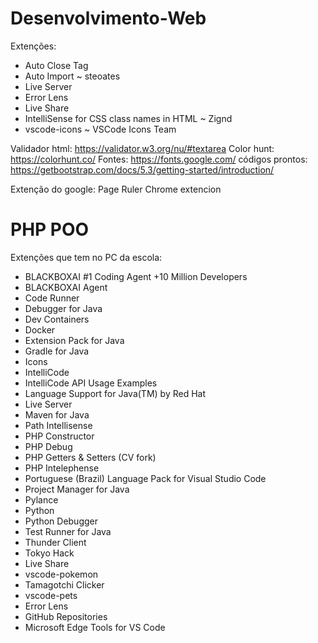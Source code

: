 # Desenvolvimento-Web
Extenções:

- Auto Close Tag
- Auto Import ~ steoates
- Live Server
- Error Lens
- Live Share
- IntelliSense for CSS class names in HTML ~ Zignd
- vscode-icons ~ VSCode Icons Team

Validador html: https://validator.w3.org/nu/#textarea Color hunt: https://colorhunt.co/ Fontes: https://fonts.google.com/ códigos prontos: https://getbootstrap.com/docs/5.3/getting-started/introduction/

Extenção do google: Page Ruler Chrome extencion

# PHP POO

Extenções que tem no PC da escola:

- BLACKBOXAI #1 Coding Agent +10 Million Developers
- BLACKBOXAI Agent
- Code Runner
- Debugger for Java
- Dev Containers
- Docker
- Extension Pack for Java
- Gradle for Java
- Icons
- IntelliCode
- IntelliCode API Usage Examples
- Language Support for Java(TM) by Red Hat
- Live Server
- Maven for Java
- Path Intellisense
- PHP Constructor
- PHP Debug
- PHP Getters & Setters (CV fork)
- PHP Intelephense
- Portuguese (Brazil) Language Pack for Visual Studio Code
- Project Manager for Java
- Pylance
- Python
- Python Debugger
- Test Runner for Java
- Thunder Client
- Tokyo Hack
- Live Share
- vscode-pokemon
- Tamagotchi Clicker
- vscode-pets
- Error Lens
- GitHub Repositories
- Microsoft Edge Tools for VS Code
